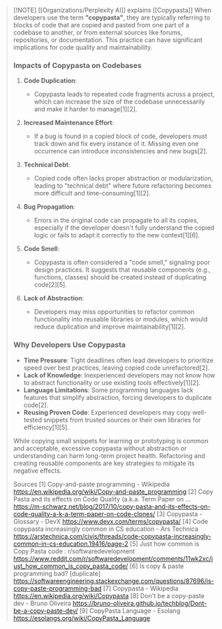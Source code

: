 
> [!NOTE] [[Organizations/Perplexity AI]] explains [[Copypasta]]
> When developers use the term **"copypasta"**, they are typically referring to blocks of code that are copied and pasted from one part of a codebase to another, or from external sources like forums, repositories, or documentation. This practice can have significant implications for code quality and maintainability.
> 
> ### **Impacts of Copypasta on Codebases**
> 
> 1. **Code Duplication**:
>    - Copypasta leads to repeated code fragments across a project, which can increase the size of the codebase unnecessarily and make it harder to manage[1][2].
> 
> 1. **Increased Maintenance Effort**:
>    - If a bug is found in a copied block of code, developers must track down and fix every instance of it. Missing even one occurrence can introduce inconsistencies and new bugs[2].
> 
> 1. **Technical Debt**:
>    - Copied code often lacks proper abstraction or modularization, leading to "technical debt" where future refactoring becomes more difficult and time-consuming[1][2].
> 
> 1. **Bug Propagation**:
>    - Errors in the original code can propagate to all its copies, especially if the developer doesn't fully understand the copied logic or fails to adapt it correctly to the new context[1][6].
> 
> 1. **Code Smell**:
>    - Copypasta is often considered a "code smell," signaling poor design practices. It suggests that reusable components (e.g., functions, classes) should be created instead of duplicating code[2][5].
> 
> 1. **Lack of Abstraction**:
>    - Developers may miss opportunities to refactor common functionality into reusable libraries or modules, which would reduce duplication and improve maintainability[1][2].
> 
> ### **Why Developers Use Copypasta**
> 
> - **Time Pressure**: Tight deadlines often lead developers to prioritize speed over best practices, leaving copied code unrefactored[2].
> - **Lack of Knowledge**: Inexperienced developers may not know how to abstract functionality or use existing tools effectively[1][2].
> - **Language Limitations**: Some programming languages lack features that simplify abstraction, forcing developers to duplicate code[2].
> - **Reusing Proven Code**: Experienced developers may copy well-tested snippets from trusted sources or their own libraries for efficiency[1][5].
> 
> While copying small snippets for learning or prototyping is common and acceptable, excessive copypasta without abstraction or understanding can harm long-term project health. Refactoring and creating reusable components are key strategies to mitigate its negative effects.
> 
> Sources
> [1] Copy-and-paste programming - Wikipedia https://en.wikipedia.org/wiki/Copy-and-paste_programming
> [2] Copy Pasta and its effects on Code Quality (a.k.a. Term Paper on ... https://m-schwarz.net/blog/2017/10/copy-pasta-and-its-effects-on-code-quality-a-k-a-term-paper-on-code-clones/
> [3] Copypasta - Glossary - DevX https://www.devx.com/terms/copypasta/
> [4] Code copypasta increasingly common in CS education - Ars Technica https://arstechnica.com/civis/threads/code-copypasta-increasingly-common-in-cs-education.19416/page-2
> [5] Just how common is Copy Pasta code : r/softwaredevelopment https://www.reddit.com/r/softwaredevelopment/comments/11wk2xc/just_how_common_is_copy_pasta_code/
> [6] Is copy & paste programming bad? [duplicate] https://softwareengineering.stackexchange.com/questions/87696/is-copy-paste-programming-bad
> [7] Copypasta - Wikipedia https://en.wikipedia.org/wiki/Copypasta
> [8] Don't be a copy-paste dev - Bruno Oliveira https://bruno-oliveira.github.io/techblog/Dont-be-a-copy-paste-dev/
> [9] CopyPasta Language - Esolang https://esolangs.org/wiki/CopyPasta_Language
